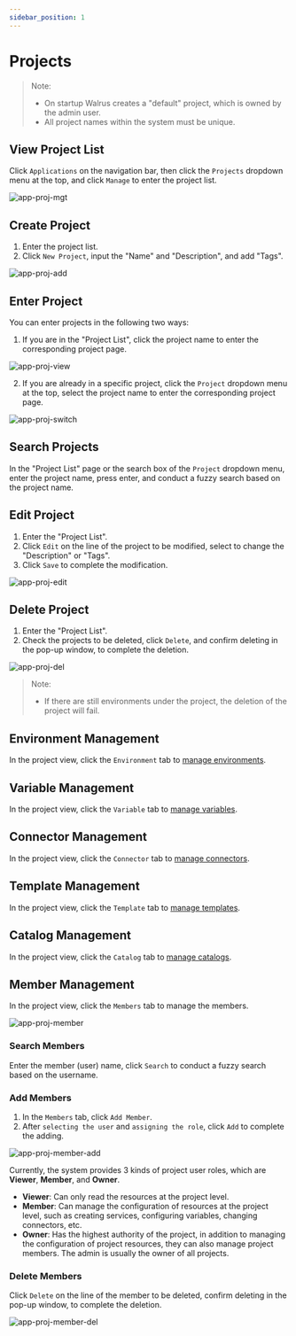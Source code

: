 ```yaml
---
sidebar_position: 1
---
```


# Projects

> Note:
>
> - On startup Walrus creates a "default" project, which is owned by the admin user.
> - All project names within the system must be unique.

## View Project List
Click `Applications` on the navigation bar, then click the `Projects` dropdown menu at the top, and click `Manage` to enter the project list.

![app-proj-mgt](/img/v0.6.0/application/project/app-proj-mgt-en.png)

## Create Project

1. Enter the project list.
2. Click `New Project`, input the "Name" and "Description", and add "Tags".

![app-proj-add](/img/v0.5.0/application/project/app-proj-add-en.png)

## Enter Project

You can enter projects in the following two ways:

1. If you are in the "Project List", click the project name to enter the corresponding project page.

![app-proj-view](/img/v0.5.0/application/project/app-proj-view-en.png)

2. If you are already in a specific project, click the `Project` dropdown menu at the top, select the project name to enter the corresponding project page.

![app-proj-switch](/img/v0.6.0/application/project/app-proj-switch-en.png)

## Search Projects

In the "Project List" page or the search box of the `Project` dropdown menu, enter the project name, press enter, and conduct a fuzzy search based on the project name.

## Edit Project

1. Enter the "Project List".
2. Click `Edit` on the line of the project to be modified, select to change the "Description" or "Tags".
3. Click `Save` to complete the modification.

![app-proj-edit](/img/v0.5.0/application/project/app-proj-edit-en.png)

## Delete Project

1. Enter the "Project List".
2. Check the projects to be deleted, click `Delete`, and confirm deleting in the pop-up window, to complete the deletion.

![app-proj-del](/img/v0.5.0/application/project/app-proj-del-en.png)

> Note:
> - If there are still environments under the project, the deletion of the project will fail.

## Environment Management

In the project view, click the `Environment` tab to [manage environments](/application/environment).

## Variable Management

In the project view, click the `Variable` tab to [manage variables](/operation/variable).

## Connector Management

In the project view, click the `Connector` tab to [manage connectors](/operation/connector).

## Template Management

In the project view, click the `Template` tab to [manage templates](/operation/template).

## Catalog Management

In the project view, click the `Catalog` tab to [manage catalogs](/operation/catalog).

## Member Management

In the project view, click the `Members` tab to manage the members.

![app-proj-member](/img/v0.5.0/application/project/app-proj-member-en.png)

### Search Members

Enter the member (user) name, click `Search` to conduct a fuzzy search based on the username.

### Add Members

1. In the `Members` tab, click `Add Member`.
2. After `selecting the user` and `assigning the role`, click `Add` to complete the adding.

![app-proj-member-add](/img/v0.5.0/application/project/app-proj-member-add-en.png)

Currently, the system provides 3 kinds of project user roles, which are **Viewer**, **Member**, and **Owner**.

- **Viewer**: Can only read the resources at the project level.
- **Member**: Can manage the configuration of resources at the project level, such as creating services, configuring variables, changing connectors, etc.
- **Owner**: Has the highest authority of the project, in addition to managing the configuration of project resources, they can also manage project members. The admin is usually the owner of all projects.

### Delete Members

Click `Delete` on the line of the member to be deleted, confirm deleting in the pop-up window, to complete the deletion.

![app-proj-member-del](/img/v0.5.0/application/project/app-proj-member-del-en.png)
